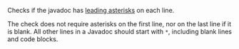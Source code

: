 Checks if the javadoc has [leading
asterisks](https://docs.oracle.com/en/java/javase/14/docs/specs/javadoc/doc-comment-spec.html#leading-asterisks)
on each line.

The check does not require asterisks on the first line, nor on the last
line if it is blank. All other lines in a Javadoc should start with `*`,
including blank lines and code blocks.
